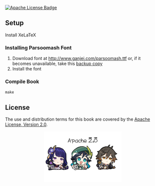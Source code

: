 
[![Apache License Badge]][Apache License URL]

Setup
-----

Install XeLaTeX

### Installing Parsoomash Font

1. Download font at http://www.ganjei.com/parsoomash.ttf or, if it becomes unavailable, take this
   [backup copy](./parsoomash.ttf)
2. Install the font

### Compile Book

```console
make
```

License
-------

The use and distribution terms for this book are covered by the [Apache License, Version 2.0].

<div align="center">
    <a href="https://opensource.org/licenses">
        <img align="center" width="50%" alt="License Illustration" src="https://github.com/QubitPi/QubitPi/blob/master/img/apache-2.png?raw=true">
    </a>
</div>

[Apache License Badge]: https://img.shields.io/badge/Apache%202.0-F25910.svg?style=for-the-badge&logo=Apache&logoColor=white
[Apache License URL]: https://www.apache.org/licenses/LICENSE-2.0
[Apache License, Version 2.0]: http://www.apache.org/licenses/LICENSE-2.0.html
